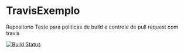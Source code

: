 # TravisExemplo
Repositorio Teste para politicas de build e controle de pull request com travis

[![Build Status](https://travis-ci.com/NicolasSylverio/TravisExemplo.svg?branch=master)](https://travis-ci.com/NicolasSylverio/TravisExemplo)
